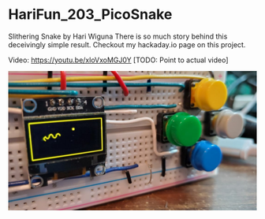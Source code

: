 # HariFun_203_PicoSnake

Slithering Snake by Hari Wiguna
There is so much story behind this deceivingly simple result.
Checkout my hackaday.io page on this project.

Video:
https://youtu.be/xloVxoMGJ0Y [TODO: Point to actual video]

![screenshot](/screenshot.jpg)

